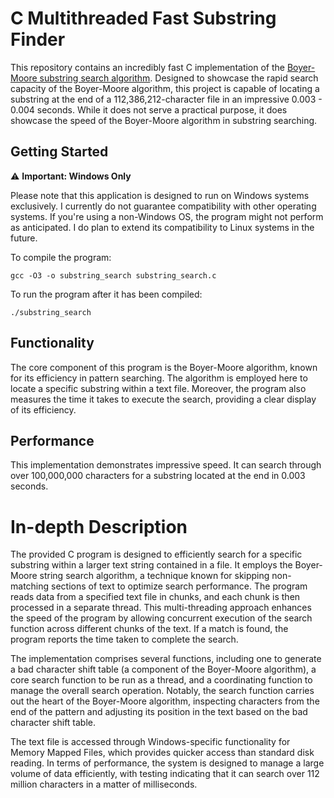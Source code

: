 # C Multithreaded Fast Substring Finder
This repository contains an incredibly fast C implementation of the [Boyer-Moore substring search algorithm](https://en.wikipedia.org/wiki/Boyer%E2%80%93Moore_string-search_algorithm). Designed to showcase the rapid search capacity of the Boyer-Moore algorithm, this project is capable of locating a substring at the end of a 112,386,212-character file in an impressive 0.003 - 0.004 seconds. While it does not serve a practical purpose, it does showcase the speed of the Boyer-Moore algorithm in substring searching.

## Getting Started
⚠️ **Important: Windows Only**

Please note that this application is designed to run on Windows systems exclusively. I currently do not guarantee compatibility with other operating systems. If you're using a non-Windows OS, the program might not perform as anticipated. I do plan to extend its compatibility to Linux systems in the future.

To compile the program:
```
gcc -O3 -o substring_search substring_search.c
```

To run the program after it has been compiled:
```
./substring_search
```

## Functionality

The core component of this program is the Boyer-Moore algorithm, known for its efficiency in pattern searching. The algorithm is employed here to locate a specific substring within a text file. Moreover, the program also measures the time it takes to execute the search, providing a clear display of its efficiency.

## Performance

This implementation demonstrates impressive speed. It can search through over 100,000,000 characters for a substring located at the end in 0.003 seconds.

# In-depth Description

The provided C program is designed to efficiently search for a specific substring within a larger text string contained in a file. It employs the Boyer-Moore string search algorithm, a technique known for skipping non-matching sections of text to optimize search performance. The program reads data from a specified text file in chunks, and each chunk is then processed in a separate thread. This multi-threading approach enhances the speed of the program by allowing concurrent execution of the search function across different chunks of the text. If a match is found, the program reports the time taken to complete the search.

The implementation comprises several functions, including one to generate a bad character shift table (a component of the Boyer-Moore algorithm), a core search function to be run as a thread, and a coordinating function to manage the overall search operation. Notably, the search function carries out the heart of the Boyer-Moore algorithm, inspecting characters from the end of the pattern and adjusting its position in the text based on the bad character shift table.

The text file is accessed through Windows-specific functionality for Memory Mapped Files, which provides quicker access than standard disk reading. In terms of performance, the system is designed to manage a large volume of data efficiently, with testing indicating that it can search over 112 million characters in a matter of milliseconds.
